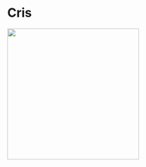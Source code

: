 # Cris
<img height="300px" src="https://tm.ibxk.com.br/2021/08/10/10181814794027.jpg?ims=1200x675" ab="">

 
